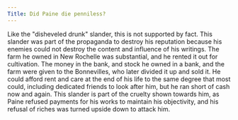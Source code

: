 ```yaml
---
Title: Did Paine die penniless?
---
```


   Like the "disheveled drunk" slander, this is not supported by fact. This
   slander was part of the propaganda to destroy his reputation because his
   enemies could not destroy the content and influence of his writings. The
   farm he owned in New Rochelle was substantial, and he rented it out for
   cultivation. The money in the bank, and stock he owned in a bank, and the
   farm were given to the Bonnevilles, who later divided it up and sold it.
   He could afford rent and care at the end of his life to the same degree
   that most could, including dedicated friends to look after him, but he ran
   short of cash now and again.  This slander is part of the cruelty shown
   towards him, as Paine refused payments for his works to maintain his
   objectivity, and his refusal of riches was turned upside down to attack
   him.

